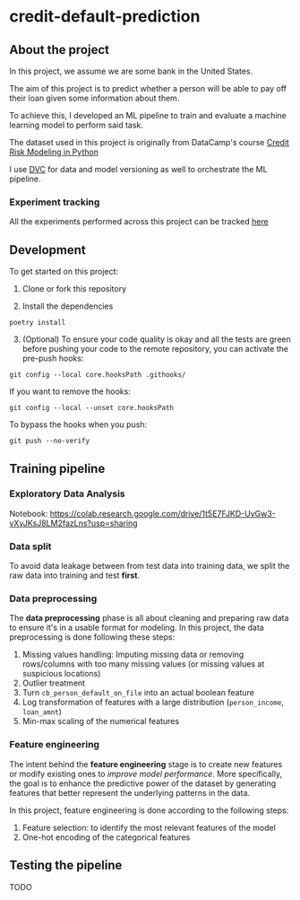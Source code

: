 # credit-default-prediction

## About the project

In this project, we assume we are some bank in the United States.

The aim of this project is to predict whether a person will be able to pay off their loan given some information about them.

To achieve this, I developed an ML pipeline to train and evaluate a machine learning model to perform said task.

The dataset used in this project is originally from DataCamp's course [Credit Risk Modeling in Python](https://app.datacamp.com/learn/courses/credit-risk-modeling-in-python)

I use [DVC](https://dvc.org/) for data and model versioning as well to orchestrate the ML pipeline.

### Experiment tracking

All the experiments performed across this project can be tracked [here](https://studio.dvc.ai/user/ericdasse28/projects/credit-default-prediction-r4c9vq41ky)

## Development

To get started on this project:

1. Clone or fork this repository

2. Install the dependencies

```
poetry install
```

3. (Optional) To ensure your code quality is okay and all the tests are green before pushing your code to the remote repository, you can activate the pre-push hooks:

```
git config --local core.hooksPath .githooks/
```

If you want to remove the hooks:

```
git config --local --unset core.hooksPath
```

To bypass the hooks when you push:

```
git push --no-verify
```

## Training pipeline

### Exploratory Data Analysis

Notebook: https://colab.research.google.com/drive/1t5E7FJKD-UvGw3-vXyJKsJ8LM2fazLns?usp=sharing

### Data split

To avoid data leakage between from test data into training data, we split the raw data into training
and test **first**.

### Data preprocessing

The **data preprocessing** phase is all about cleaning and preparing raw data to ensure it's in a usable format for modeling. In this project, the data preprocessing is done following these steps:

1. Missing values handling: Imputing missing data or removing rows/columns with too many missing values (or missing values at suspicious locations)
2. Outlier treatment
3. Turn `cb_person_default_on_file` into an actual boolean feature
4. Log transformation of features with a large distribution (`person_income`, `loan_amnt`)
5. Min-max scaling of the numerical features

### Feature engineering

The intent behind the **feature engineering** stage is to create new features or modify existing
ones to _improve model performance_. More specifically, the goal is to enhance the
predictive power of the dataset by generating features that better represent the
underlying patterns in the data.

In this project, feature engineering is done according to the following steps:

1. Feature selection: to identify the most relevant features of the model
2. One-hot encoding of the categorical features

## Testing the pipeline

TODO
